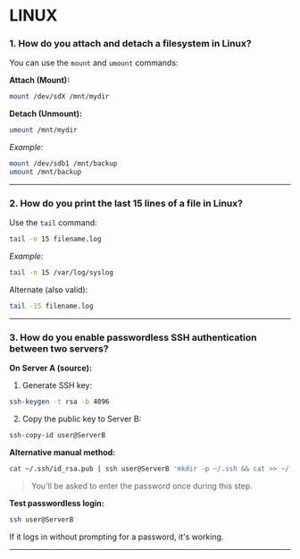 # LINUX

### 1. How do you attach and detach a filesystem in Linux?

You can use the `mount` and `umount` commands:

**Attach (Mount):**
```bash
mount /dev/sdX /mnt/mydir
```

**Detach (Unmount):**
```bash
umount /mnt/mydir
```

*Example:*
```bash
mount /dev/sdb1 /mnt/backup
umount /mnt/backup
```

---

### 2. How do you print the last 15 lines of a file in Linux?

Use the `tail` command:
```bash
tail -n 15 filename.log
```

*Example:*
```bash
tail -n 15 /var/log/syslog
```

Alternate (also valid):
```bash
tail -15 filename.log
```

---

### 3. How do you enable passwordless SSH authentication between two servers?

**On Server A (source):**

1. Generate SSH key:
```bash
ssh-keygen -t rsa -b 4096
```

2. Copy the public key to Server B:
```bash
ssh-copy-id user@ServerB
```

**Alternative manual method:**
```bash
cat ~/.ssh/id_rsa.pub | ssh user@ServerB 'mkdir -p ~/.ssh && cat >> ~/.ssh/authorized_keys && chmod 600 ~/.ssh/authorized_keys'
```

> You'll be asked to enter the password once during this step.

**Test passwordless login:**
```bash
ssh user@ServerB
```

If it logs in without prompting for a password, it's working.

---
